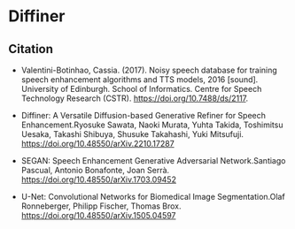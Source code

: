 # Diffiner

## Citation
- Valentini-Botinhao, Cassia. (2017). Noisy speech database for training speech enhancement algorithms and TTS models, 2016 [sound]. University of Edinburgh. School of Informatics. Centre for Speech Technology Research (CSTR). https://doi.org/10.7488/ds/2117.

- Diffiner: A Versatile Diffusion-based Generative Refiner for Speech Enhancement.Ryosuke Sawata, Naoki Murata, Yuhta Takida, Toshimitsu Uesaka, Takashi Shibuya, Shusuke Takahashi, Yuki Mitsufuji.
https://doi.org/10.48550/arXiv.2210.17287

- SEGAN: Speech Enhancement Generative Adversarial Network.Santiago Pascual, Antonio Bonafonte, Joan Serrà.
https://doi.org/10.48550/arXiv.1703.09452
  
- U-Net: Convolutional Networks for Biomedical Image Segmentation.Olaf Ronneberger, Philipp Fischer, Thomas Brox.
https://doi.org/10.48550/arXiv.1505.04597

